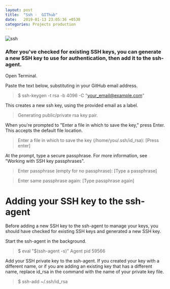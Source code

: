 ```yaml
---
layout: post
title:  "Ssh -  GIThub"
date:   2019-01-13 23:05:36 +0530
categories: Projects production
---
```


![ssh](https://media.giphy.com/media/65NO1TrKrJUT6/giphy.gif)



### After you've checked for existing SSH keys, you can generate a new SSH key to use for authentication, then add it to the ssh-agent.

Open Terminal.

Paste the text below, substituting in your GitHub email address.
> $ ssh-keygen -t rsa -b 4096 -C "your_email@example.com"

This creates a new ssh key, using the provided email as a label.
>  Generating public/private rsa key pair.

When you're prompted to "Enter a file in which to save the key," press Enter. This accepts the default file location.

> Enter a file in which to save the key (/home/you/.ssh/id_rsa): [Press enter]

At the prompt, type a secure passphrase. For more information, see "Working with SSH key passphrases".

> Enter passphrase (empty for no passphrase): [Type a passphrase]

> Enter same passphrase again: [Type passphrase again]


# Adding your SSH key to the ssh-agent

Before adding a new SSH key to the ssh-agent to manage your keys, you should have checked for existing SSH keys and generated a new SSH key.

Start the ssh-agent in the background.

> $ eval "$(ssh-agent -s)"
> Agent pid 59566


Add your SSH private key to the ssh-agent. If you created your key with a different name, or if you are adding an existing key that has a different name, replace id_rsa in the command with the name of your private key file.

> $ ssh-add ~/.ssh/id_rsa